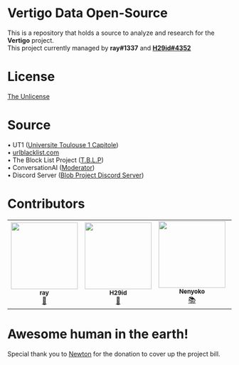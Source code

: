 # Vertigo Data Open-Source
This is a repository that holds a source to analyze and research for the **Vertigo** project. <br>
This project currently managed by **ray#1337** and [**H29id#4352**](https://h29id.xyz/)

# License
[The Unlicense](https://unlicense.org/)

# Source
• UT1 ([Universite Toulouse 1 Capitole](http://www.ut-capitole.fr)) <br>
• [urlblacklist.com](http://urlblacklist.com) <br>
• The Block List Project ([T.B.L.P](https://blocklist.site)) <br>
• ConversationAI ([Moderator](https://github.com/conversationai/conversationai-moderator)) <br>
• Discord Server ([Blob Project Discord Server](https://blob-project.com/discord))

# Contributors
<table>
  <tr>
    <td align="center"><a href="https://github.com/conver4y"><img src="https://blob-project.com/images/5p129m7grw351.png" width="150px;" alt=""/><br /><sub><b>ray</b></sub></a><br /><a href="https://github.com/conver4y" title="Founder">👑</a></td>
    <td align="center"><a href="https://github.com/h29id"><img src="https://cdn.glitch.com/9857aa61-0480-4dd5-a280-4bc7eb818257%2Fprofile.png?v=1599395244371" width="150px;" alt=""/><br /><sub><b>H29id</b></sub></a><br /><a href="https://h29id.xyz/" title="Co-Founder">👑</a></td>
    <td align="center"><a href="https://github.com/Nenyoko"><img src="https://cdn.glitch.com/9857aa61-0480-4dd5-a280-4bc7eb818257%2F7d03b99cfddde05ac587cbcb1e833e18.webp?v=1599407883008" width="150px;" alt=""/><br /><sub><b>Nenyoko</b></sub></a><br /><a href="https://github.com/Nenyoko" title="Contributor">📚</a></td>
    <td align="center"><a href="https://github.com/shadeoxide"><img src="https://avatars0.githubusercontent.com/u/61341723?s=460&u=c4c784e719e12985652b3852711a0f3b579c7e90&v=4" width="150px;" alt=""/><br /><sub><b>Shade</b></sub></a><br /><a href="https://github.com/shadeoxide" title="Contributor">📚</a></td>
    <td align="center"><a href="https://github.com/Lydzx"><img src="https://avatars3.githubusercontent.com/u/71617416?s=460&u=1473f37fd6244d5c2804390eeda67a8fb8437f42&v=4" width="150px;" alt=""/><br /><sub><b>Lydzx</b></sub></a><br /><a href="https://github.com/Lydzx" title="Contributor">📚</a></td>
    </tr>   
</table>

# Awesome human in the earth!
Special thank you to [Newton](https://github.com/Newtonzz) for the donation to cover up the project bill.
